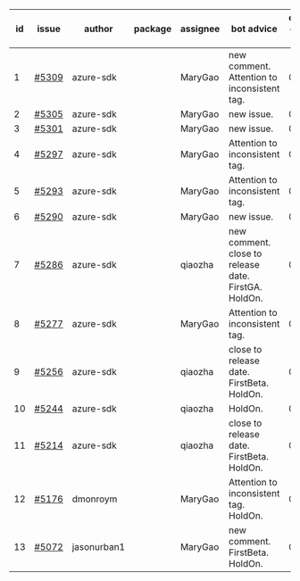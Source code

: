 | id | issue | author | package | assignee | bot advice | created date of issue | target release date | date from target |
| ------ | ------ | ------ | ------ | ------ | ------ | ------ | ------ | :-----: |
| 1 | [#5309](https://github.com/Azure/sdk-release-request/issues/5309) | azure-sdk |  | MaryGao | new comment. Attention to inconsistent tag. | 06-27 | 07-26 |  |
| 2 | [#5305](https://github.com/Azure/sdk-release-request/issues/5305) | azure-sdk |  | MaryGao | new issue. | 06-27 | 07-25 |  |
| 3 | [#5301](https://github.com/Azure/sdk-release-request/issues/5301) | azure-sdk |  | MaryGao | new issue. | 06-26 | 07-26 |  |
| 4 | [#5297](https://github.com/Azure/sdk-release-request/issues/5297) | azure-sdk |  | MaryGao | Attention to inconsistent tag. | 06-25 | 07-26 |  |
| 5 | [#5293](https://github.com/Azure/sdk-release-request/issues/5293) | azure-sdk |  | MaryGao | Attention to inconsistent tag. | 06-25 | 07-25 |  |
| 6 | [#5290](https://github.com/Azure/sdk-release-request/issues/5290) | azure-sdk |  | MaryGao | new issue. | 06-25 | 07-25 |  |
| 7 | [#5286](https://github.com/Azure/sdk-release-request/issues/5286) | azure-sdk |  | qiaozha | new comment. close to release date. FirstGA. HoldOn. | 06-21 | 06-28 | -1 |
| 8 | [#5277](https://github.com/Azure/sdk-release-request/issues/5277) | azure-sdk |  | MaryGao | Attention to inconsistent tag. | 06-14 | 07-26 |  |
| 9 | [#5256](https://github.com/Azure/sdk-release-request/issues/5256) | azure-sdk |  | qiaozha | close to release date. FirstBeta. HoldOn. | 06-05 | 06-28 | -1 |
| 10 | [#5244](https://github.com/Azure/sdk-release-request/issues/5244) | azure-sdk |  | qiaozha | HoldOn. | 06-04 | 06-21 |  |
| 11 | [#5214](https://github.com/Azure/sdk-release-request/issues/5214) | azure-sdk |  | qiaozha | close to release date. FirstBeta. HoldOn. | 05-21 | 06-28 | -1 |
| 12 | [#5176](https://github.com/Azure/sdk-release-request/issues/5176) | dmonroym |  | MaryGao | Attention to inconsistent tag. HoldOn. | 04-30 | 05-24 |  |
| 13 | [#5072](https://github.com/Azure/sdk-release-request/issues/5072) | jasonurban1 |  | MaryGao | new comment. FirstBeta. HoldOn. | 03-22 | 05-24 |  |
